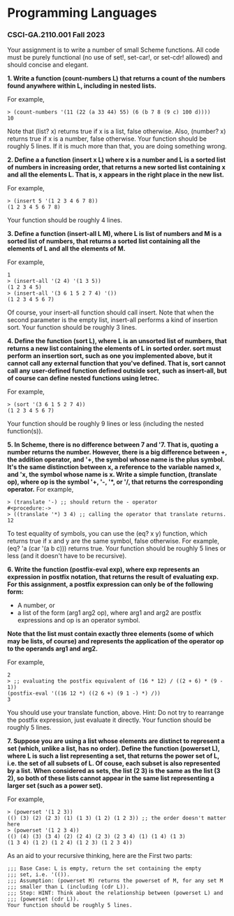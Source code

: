 # Programming Languages
### CSCI-GA.2110.001 Fall 2023

Your assignment is to write a number of small Scheme functions. All code must be purely functional (no use of set!, set-car!, or set-cdr! allowed) and should concise and elegant.


**1. Write a function (count-numbers L) that returns a count of the numbers found anywhere within L, including in nested lists.**

For example,
```
> (count-numbers '(11 (22 (a 33 44) 55) (6 (b 7 8 (9 c) 100 d))))
10
``````
Note that (list? x) returns true if x is a list, false otherwise. Also, (number? x)
returns true if x is a number, false otherwise. Your function should be roughly 5 lines. If it
is much more than that, you are doing something wrong.

**2. Define a a function (insert x L) where x is a number and L is a sorted list of numbers in
increasing order, that returns a new sorted list containing x and all the elements L. That is,
x appears in the right place in the new list.**

For example,
```
> (insert 5 '(1 2 3 4 6 7 8))
(1 2 3 4 5 6 7 8)
```
Your function should be roughly 4 lines.

**3. Define a function (insert-all L M), where L is list of numbers and M is a sorted list of numbers, that returns a sorted list containing all the elements of L and all the elements of M.**

For example,
```
1
> (insert-all '(2 4) '(1 3 5))
(1 2 3 4 5)
> (insert-all '(3 6 1 5 2 7 4) '())
(1 2 3 4 5 6 7)
```
Of course, your insert-all function should call insert. Note that when the second parameter is the empty list, insert-all performs a kind of insertion sort. Your function
should be roughly 3 lines.


**4. Define the function (sort L), where L is an unsorted list of numbers, that returns a new
list containing the elements of L in sorted order. sort must perform an insertion sort, such
as one you implemented above, but it cannot call any external function that you've defined.
That is, sort cannot call any user-defined function defined outside sort, such as
insert-all, but of course can define nested functions using letrec.**

For example,
```
> (sort '(3 6 1 5 2 7 4))
(1 2 3 4 5 6 7)
```
Your function should be roughly 9 lines or less (including the nested function(s)).

**5. In Scheme, there is no difference between 7 and '7. That is, quoting a number returns the number. However, there is a big difference between +, the addition operator, and '+, the symbol whose name is the plus symbol. It's the same distinction between x, a reference to the variable named x, and 'x, the symbol whose name is x. Write a simple function, (translate op), where op is the symbol '+, '-, '*, or '/, that returns the corresponding operator.**
For example,

```
> (translate '-) ;; should return the - operator
#<procedure:->
> ((translate '*) 3 4) ;; calling the operator that translate returns.
12
```
To test equality of symbols, you can use the (eq? x y) function, which returns true if x and y are the same symbol, false otherwise. For example, (eq? 'a (car '(a b c)))
returns true. Your function should be roughly 5 lines or less (and it doesn't have to be recursive).


**6. Write the function (postfix-eval exp), where exp represents an expression in postfix notation, that returns the result of evaluating exp. For this assignment, a postfix expression can only be of the following form:**
- A number, or
- a list of the form (arg1 arg2 op), where arg1 and arg2 are postfix expressions and op
is an operator symbol. 

**Note that the list must contain exactly three elements (some of
which may be lists, of course) and represents the application of the operator op to the
operands arg1 and arg2.**

For example,
```
2
> ;; evaluating the postfix equivalent of (16 * 12) / ((2 + 6) * (9 - 1))
(postfix-eval '((16 12 *) ((2 6 +) (9 1 -) *) /))
3
```
You should use your translate function, above. Hint: Do not try to rearrange the postfix expression, just evaluate it directly. Your function should be roughly 5 lines.

**7. Suppose you are using a list whose elements are distinct to represent a set (which, unlike a
list, has no order). Define the function (powerset L), where L is such a list representing a set, that returns the power set of L, i.e. the set of all subsets of L. Of couse, each subset is also represented by a list. When considered as sets, the list (2 3) is the same as the list (3 2), so both of these lists cannot appear in the same list representing a larger set (such as a power set).**

For example,
```
> (powerset '(1 2 3))
(() (3) (2) (2 3) (1) (1 3) (1 2) (1 2 3)) ;; the order doesn't matter here
> (powerset '(1 2 3 4))
(() (4) (3) (3 4) (2) (2 4) (2 3) (2 3 4) (1) (1 4) (1 3)
(1 3 4) (1 2) (1 2 4) (1 2 3) (1 2 3 4))
```
As an aid to your recursive thinking, here are the First two parts:
```
;;; Base Case: L is empty, return the set containing the empty
;;; set, i.e. '(()).
;;; Assumption: (powerset M) returns the powerset of M, for any set M
;;; smaller than L (including (cdr L)).
;;; Step: HINT: Think about the relationship between (powerset L) and
;;; (powerset (cdr L)).
Your function should be roughly 5 lines.
``````